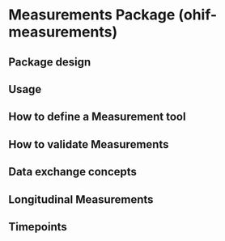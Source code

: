 # Measurements Package (ohif-measurements)

## Package design

## Usage

## How to define a Measurement tool

## How to validate Measurements

## Data exchange concepts

## Longitudinal Measurements

## Timepoints
